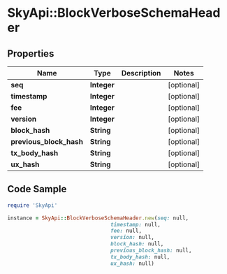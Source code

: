 # SkyApi::BlockVerboseSchemaHeader

## Properties

Name | Type | Description | Notes
------------ | ------------- | ------------- | -------------
**seq** | **Integer** |  | [optional] 
**timestamp** | **Integer** |  | [optional] 
**fee** | **Integer** |  | [optional] 
**version** | **Integer** |  | [optional] 
**block_hash** | **String** |  | [optional] 
**previous_block_hash** | **String** |  | [optional] 
**tx_body_hash** | **String** |  | [optional] 
**ux_hash** | **String** |  | [optional] 

## Code Sample

```ruby
require 'SkyApi'

instance = SkyApi::BlockVerboseSchemaHeader.new(seq: null,
                                 timestamp: null,
                                 fee: null,
                                 version: null,
                                 block_hash: null,
                                 previous_block_hash: null,
                                 tx_body_hash: null,
                                 ux_hash: null)
```


